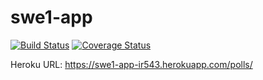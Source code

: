 # swe1-app

[![Build Status](https://travis-ci.com/github/i-rahman/swe1-app.svg?branch=main)](https://travis-ci.com/github/i-rahman/swe1-app)
[![Coverage Status](https://coveralls.io/github/i-rahman/swe1-app/badge.svg)](https://coveralls.io/github/i-rahman/swe1-app)

Heroku URL: https://swe1-app-ir543.herokuapp.com/polls/
